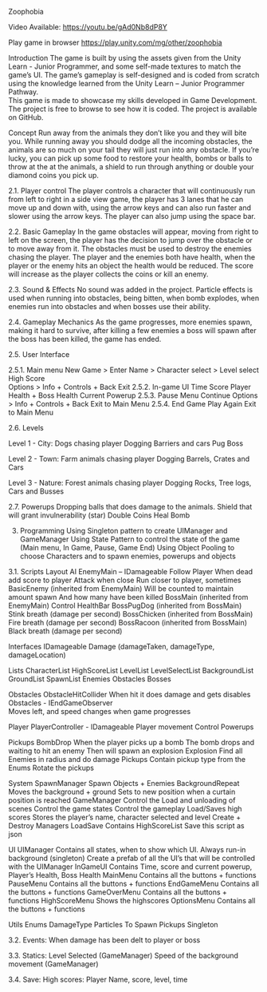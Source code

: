 Zoophobia

Video Available:
https://youtu.be/gAd0Nb8dP8Y

Play game in browser
https://play.unity.com/mg/other/zoophobia

Introduction
The game is built by using the assets given from the Unity Learn - Junior Programmer, and some self-made textures to match the game’s UI. 
The game’s gameplay is self-designed and is coded from scratch using the knowledge learned from the Unity Learn – Junior Programmer Pathway.  
This game is made to showcase my skills developed in Game Development. The project is free to browse to see how it is coded. The project is available on GitHub.

Concept
Run away from the animals they don’t like you and they will bite you. While running away you should dodge all the incoming obstacles, 
the animals are so much on your tail they will just run into any obstacle. If you’re lucky, you can pick up some food to restore your health, 
bombs or balls to throw at the at the animals, a shield to run through anything or double your diamond coins you pick up.

2.1.	Player control
The player controls a character that will continuously run from left to right in a side view game, the player has 3 lanes that he 
can move up and down with, using the arrow keys and can also run faster and slower using the arrow keys. The player can also jump using the space bar.

2.2.	Basic Gameplay
In the game obstacles will appear, moving from right to left on the screen, the player has the decision to jump over the obstacle or to move away from it. 
The obstacles must be used to destroy the enemies chasing the player. The player and the enemies both have health, when the player or the enemy hits an 
object the health would be reduced. The score will increase as the player collects the coins or kill an enemy.

2.3.	Sound & Effects
No sound was added in the project.
Particle effects is used when running into obstacles, being bitten, when bomb explodes, when enemies run into obstacles and when bosses use their ability. 

2.4.	Gameplay Mechanics
As the game progresses, more enemies spawn, making it hard to survive, after killing a few enemies a boss will spawn after the boss has been killed, 
the game has ended.

2.5.	User Interface

2.5.1. Main menu
  New Game > Enter Name > Character select > Level select
  High Score	
  Options > Info + Controls + Back
  Exit
2.5.2. In-game UI
  Time
  Score
  Player Health + Boss Health
  Current Powerup
2.5.3. Pause Menu
  Continue
  Options > Info + Controls + Back
  Exit to Main Menu
2.5.4. End Game
  Play Again
  Exit to Main Menu

2.6.	Levels 

Level 1 - City:
  Dogs chasing player
  Dogging Barriers and cars
  Pug Boss

Level 2 - Town:
  Farm animals chasing player
  Dogging Barrels, Crates and Cars

Level 3 - Nature:
  Forest animals chasing player
  Dogging Rocks, Tree logs, Cars and Busses 

2.7.	Powerups
  Dropping balls that does damage to the animals.
  Shield that will grant invulnerability (star)
  Double Coins
  Heal 
  Bomb




3.	Programming
  Using Singleton pattern to create UIManager and GameManager
  Using State Pattern to control the state of the game (Main menu, In Game, Pause, Game End)
  Using Object Pooling to choose Characters and to spawn enemies, powerups and objects

3.1.	Scripts Layout
  AI
    EnemyMain – IDamageable	
      Follow Player
      When dead add score to player	
      Attack when close
      Run closer to player, sometimes
    BasicEnemy (inherited from EnemyMain)
      Will be counted to maintain amount spawn
      And how many have been killed
    BossMain (inherited from EnemyMain)
      Control HealthBar
    BossPugDog (inherited from BossMain)
      Stink breath (damage per second)
    BossChicken (inherited from BossMain)
      Fire breath (damage per second)
    BossRacoon (inherited from BossMain)
      Black breath (damage per second)
      
  Interfaces
    IDamageable
      Damage (damageTaken, damageType, damageLocation)
   
  Lists
    CharacterList
    HighScoreList
    LevelList
      LevelSelectList
      BackgroundList
      GroundList
    SpawnList
      Enemies
      Obstacles
      Bosses

  Obstacles
    ObstacleHitCollider
      When hit it does damage and gets disables
    Obstacles - IEndGameObserver	
      Moves left, and speed changes when game progresses

  Player
    PlayerController  - IDamageable
      Player movement
      Control Powerups 		

  Pickups
    BombDrop 
      When the player picks up a bomb
      The bomb drops and waiting to hit an enemy
      Then will spawn an explosion
    Explosion
      Find all Enemies in radius and do damage
    Pickups 
      Contain pickup type from the Enums
      Rotate the pickups
      
  System
    SpawnManager
      Spawn Objects + Enemies
    BackgroundRepeat
      Moves the background + ground
      Sets to new position when a curtain position is reached
    GameManager
      Control the Load and unloading of scenes
      Control the game states
      Control the gameplay
      Load/Saves high scores
      Stores the player’s name, character selected and level
      Create + Destroy Managers
    LoadSave
      Contains HighScoreList
      Save this script as json
      
  UI
  UIManager
    Contains all states, when to show which UI. Always run-in background (singleton)
    Create a prefab of all the UI’s that will be controlled with the UIManager
  InGameUI
    Contains Time, score and current powerup, Player’s Health, Boss Health
  MainMenu
    Contains all the buttons + functions
  PauseMenu
  Contains all the buttons + functions
  EndGameMenu
  Contains all the buttons + functions
    GameOverMenu
  Contains all the buttons + functions
    HighScoreMenu
      Shows the highscores
    OptionsMenu
  Contains all the buttons + functions
  
  Utils
    Enums
      DamageType
      Particles To Spawn
      Pickups
    Singleton

3.2.	Events:
  When damage has been delt to player or boss

3.3.	Statics:
  Level Selected (GameManager)
  Speed of the background movement (GameManager)

3.4.	Save: 
  High scores: Player Name, score, level, time
